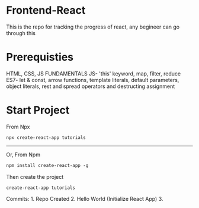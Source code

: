 # Frontend-React

This is the repo for tracking the progress of react, any begineer can go through this

# Prerequisties
HTML, CSS, JS FUNDAMENTALS
JS-    'this' keyword, map, filter, reduce
ES7-   let & const, arrow functions, template literals, default parameters, object literals, rest and spread operators
       and destructing assignment

# Start Project
From Npx
```md
npx create-react-app tutorials
```
***
Or, From Npm
```md
npm install create-react-app -g
```
Then create the project
```md
create-react-app tutorials
```

Commits:      1. Repo Created
              2. Hello World (Initialize React App)
              3. 